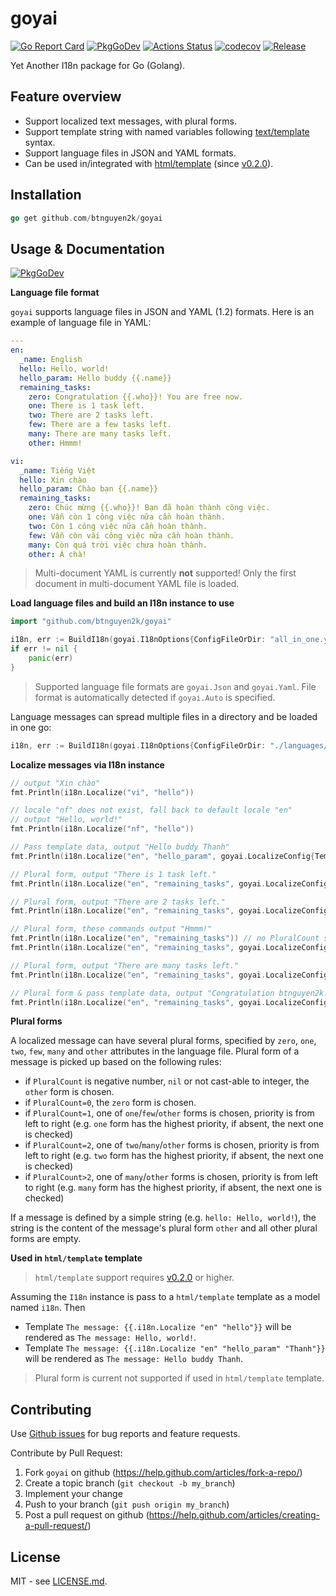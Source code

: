 # goyai

[![Go Report Card](https://goreportcard.com/badge/github.com/btnguyen2k/goyai)](https://goreportcard.com/report/github.com/btnguyen2k/goyai)
[![PkgGoDev](https://pkg.go.dev/badge/github.com/btnguyen2k/goyai)](https://pkg.go.dev/github.com/btnguyen2k/goyai)
[![Actions Status](https://github.com/btnguyen2k/goyai/workflows/goyai/badge.svg)](https://github.com/btnguyen2k/goyai/actions)
[![codecov](https://codecov.io/gh/btnguyen2k/goyai/branch/main/graph/badge.svg?token=x12xW1YfiY)](https://codecov.io/gh/btnguyen2k/goyai)
[![Release](https://img.shields.io/github/release/btnguyen2k/goyai.svg?style=flat-square)](RELEASE-NOTES.md)

Yet Another I18n package for Go (Golang).

## Feature overview

- Support localized text messages, with plural forms.
- Support template string with named variables following [text/template](http://golang.org/pkg/text/template/) syntax.
- Support language files in JSON and YAML formats.
- Can be used in/integrated with [html/template](http://golang.org/pkg/html/template/) (since [v0.2.0](RELEASE-NOTES.md)).

## Installation

```go
go get github.com/btnguyen2k/goyai
```

## Usage & Documentation

[![PkgGoDev](https://pkg.go.dev/badge/github.com/btnguyen2k/goyai)](https://pkg.go.dev/github.com/btnguyen2k/goyai)

**Language file format**

`goyai` supports language files in JSON and YAML (1.2) formats. Here is an example of language file in YAML:

```yaml
---
en:
  _name: English
  hello: Hello, world!
  hello_param: Hello buddy {{.name}}
  remaining_tasks:
    zero: Congratulation {{.who}}! You are free now.
    one: There is 1 task left.
    two: There are 2 tasks left.
    few: There are a few tasks left.
    many: There are many tasks left.
    other: Hmmm!

vi:
  _name: Tiếng Việt
  hello: Xin chào
  hello_param: Chào bạn {{.name}}
  remaining_tasks:
    zero: Chúc mừng {{.who}}! Bạn đã hoàn thành công việc.
    one: Vẫn còn 1 công việc nữa cần hoàn thành.
    two: Còn 1 công việc nữa cần hoàn thành.
    few: Vẫn còn vài công việc nữa cần hoàn thành.
    many: Còn quá trời việc chưa hoàn thành.
    other: Á chà!
```

> Multi-document YAML is currently **not** supported! Only the first document in multi-document YAML file is loaded.

**Load language files and build an I18n instance to use**

```go
import "github.com/btnguyen2k/goyai"

i18n, err := BuildI18n(goyai.I18nOptions{ConfigFileOrDir: "all_in_one.yaml", goyai.I18nFileFormat: goyai.Yaml, DefaultLocale: "en"})
if err != nil {
    panic(err)
}
```

> Supported language file formats are `goyai.Json` and `goyai.Yaml`. File format is automatically detected if `goyai.Auto` is specified.

Language messages can spread multiple files in a directory and be loaded in one go:

```go
i18n, err := BuildI18n(goyai.I18nOptions{ConfigFileOrDir: "./languages/", I18nFileFormat: goyai.Auto, DefaultLocale: "en"})
```

**Localize messages via I18n instance**

```go
// output "Xin chào"
fmt.Println(i18n.Localize("vi", "hello"))

// locale "nf" does not exist, fall back to default locale "en"
// output "Hello, world!"
fmt.Println(i18n.Localize("nf", "hello"))

// Pass template data, output "Hello buddy Thanh"
fmt.Println(i18n.Localize("en", "hello_param", goyai.LocalizeConfig{TemplateData: map[string]interface{}{"name": "Thanh"}}))

// Plural form, output "There is 1 task left."
fmt.Println(i18n.Localize("en", "remaining_tasks", goyai.LocalizeConfig{PluralCount: 1}))

// Plural form, output "There are 2 tasks left."
fmt.Println(i18n.Localize("en", "remaining_tasks", goyai.LocalizeConfig{PluralCount: 2}))

// Plural form, these commands output "Hmmm!"
fmt.Println(i18n.Localize("en", "remaining_tasks")) // no PluralCount specified, plural form "other" is used
fmt.Println(i18n.Localize("en", "remaining_tasks", goyai.LocalizeConfig{PluralCount: -1})) // plural form "other" is used

// Plural form, output "There are many tasks left."
fmt.Println(i18n.Localize("en", "remaining_tasks", goyai.LocalizeConfig{PluralCount: 3}))

// Plural form & pass template data, output "Congratulation btnguyen2k! You are free now."
fmt.Println(i18n.Localize("en", "remaining_tasks", goyai.LocalizeConfig{PluralCount: 0, TemplateData: map[string]interface{}{"name": "btnguyen2k"}}))
```

**Plural forms**

A localized message can have several plural forms, specified by `zero`, `one`, `two`, `few`, `many` and `other` attributes in the language file.
Plural form of a message is picked up based on the following rules:
- if `PluralCount` is negative number, `nil` or not cast-able to integer, the `other` form is chosen.
- if `PluralCount=0`, the `zero` form is chosen.
- if `PluralCount=1`, one of `one`/`few`/`other` forms is chosen, priority is from left to right (e.g. `one` form has the highest priority, if absent, the next one is checked)
- if `PluralCount=2`, one of `two`/`many`/`other` forms is chosen, priority is from left to right (e.g. `two` form has the highest priority, if absent, the next one is checked)
- if `PluralCount>2`, one of `many`/`other` forms is chosen, priority is from left to right (e.g. `many` form has the highest priority, if absent, the next one is checked)

If a message is defined by a simple string (e.g. `hello: Hello, world!`), the string is the content of the message's plural form `other` and all other plural forms are empty.

**Used in `html/template` template**

> `html/template` support requires [v0.2.0](RELEASE-NOTES.md) or higher.

Assuming the `I18n` instance is pass to a `html/template` template as a model named `i18n`. Then
- Template `The message: {{.i18n.Localize "en" "hello"}}` will be rendered as `The message: Hello, world!`.
- Template `The message: {{.i18n.Localize "en" "hello_param" "Thanh"}}` will be rendered as `The message: Hello buddy Thanh`.

> Plural form is current not supported if used in `html/template` template.

## Contributing

Use [Github issues](https://github.com/btnguyen2k/goyai/issues) for bug reports and feature requests.

Contribute by Pull Request:

1. Fork `goyai` on github (https://help.github.com/articles/fork-a-repo/)
2. Create a topic branch (`git checkout -b my_branch`)
3. Implement your change
4. Push to your branch (`git push origin my_branch`)
5. Post a pull request on github (https://help.github.com/articles/creating-a-pull-request/)

## License

MIT - see [LICENSE.md](LICENSE.md).
